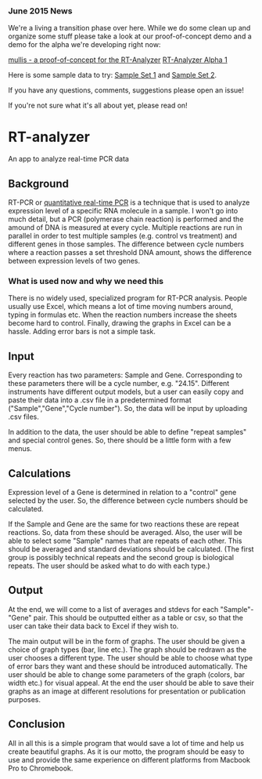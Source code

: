 ### June 2015 News

We're a living a transition phase over here. While we do some clean up and organize some stuff please take a look at our proof-of-concept demo and a demo for the alpha we're developing right now:

[mullis - a proof-of-concept for the RT-Analyzer](http://anzol.biz/mullis)
[RT-Analyzer Alpha 1](http://anzol.biz/rt-analyzer-alpha-1.0/)

Here is some sample data to try: [Sample Set 1](http://anzol.biz/rt-analyzer-alpha-1.0/data/RT-Analyzer_-_Sample_set_1.csv) and [Sample Set 2](http://anzol.biz/rt-analyzer-alpha-1.0/data/RT-Analyzer_-_Sample_set_2.csv).

If you have any questions, comments, suggestions please open an issue!

If you're not sure what it's all about yet, please read on!


RT-analyzer
===========

An app to analyze real-time PCR data

## Background

RT-PCR or [quantitative real-time PCR](http://en.wikipedia.org/wiki/Real-time_polymerase_chain_reaction) is a technique that is used to analyze expression level of a specific RNA molecule in a sample. I won't go into much detail, but a PCR (polymerase chain reaction) is performed and the amound of DNA is measured at every cycle. Multiple reactions are run in parallel in order to test multiple samples (e.g. control vs treatment) and different genes in those samples. The difference between cycle numbers where a reaction passes a set threshold DNA amount, shows the difference between expression levels of two genes.

### What is used now and why we need this

There is no widely used, specialized program for RT-PCR analysis. People usually use Excel, which means a lot of time moving numbers around, typing in formulas etc. When the reaction numbers increase the sheets become hard to control. Finally, drawing the graphs in Excel can be a hassle. Adding error bars is not a simple task.

## Input

Every reaction has two parameters: Sample and Gene. Corresponding to these parameters there will be a cycle number, e.g. "24.15". Different instruments have different output models, but a user can easily copy and paste their data into a .csv file in a predetermined format ("Sample","Gene","Cycle number"). So, the data will be input by uploading .csv files.

In addition to the data, the user should be able to define "repeat samples" and special control genes. So, there should be a little form with a few menus.

## Calculations

Expression level of a Gene is determined in relation to a "control" gene selected by the user. So, the difference between cycle numbers should be calculated.

If the Sample and Gene are the same for two reactions these are repeat reactions. So, data from these should be averaged. Also, the user will be able to select some "Sample" names that are repeats of each other. This should be averaged and standard deviations should be calculated. (The first group is possibly technical repeats and the second group is biological repeats. The user should be asked what to do with each type.)

## Output

At the end, we will come to a list of averages and stdevs for each "Sample"-"Gene" pair. This should be outputted either as a table or csv, so that the user can take their data back to Excel if they wish to.

The main output will be in the form of graphs. The user should be given a choice of graph types (bar, line etc.). The graph should be redrawn as the user chooses a different type. The user should be able to choose what type of error bars they want and these should be introduced automatically. The user should be able to change some parameters of the graph (colors, bar width etc.) for visual appeal. At the end the user should be able to save their graphs as an image at different resolutions for presentation or publication purposes.

## Conclusion
All in all this is a simple program that would save a lot of time and help us create beautiful graphs. As it is our motto, the program should be easy to use and provide the same experience on different platforms from Macbook Pro to Chromebook.
